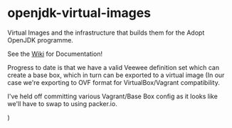 openjdk-virtual-images
======================

Virtual Images and the infrastructure that builds them for the Adopt OpenJDK programme.

See the [Wiki](https://github.com/AdoptOpenJDK/openjdk-virtual-images/wiki) for Documentation!

Progress to date is that we have a valid Veewee definition set which can create a base box, which in turn can be exported to a virtual image (In our case we're exporting to OVF format for VirtualBox/Vagrant compatibility.

I've held off committing various Vagrant/Base Box config as it looks like we'll have to swap to using packer.io.

)


